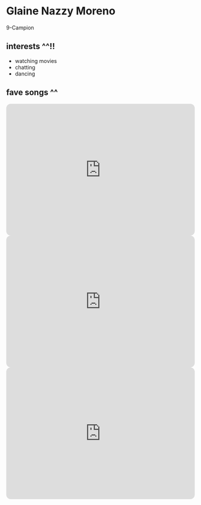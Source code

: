 # Glaine Nazzy Moreno
9-Campion
## interests ^^!!
- watching movies
- chatting
- dancing
## fave songs ^^
<iframe style="border-radius:12px" src="https://open.spotify.com/embed/track/6ezYHltHYhuJckdCsYsRJI?utm_source=generator" width="100%" height="352" frameBorder="0" allowfullscreen="" allow="autoplay; clipboard-write; encrypted-media; fullscreen; picture-in-picture" loading="lazy"></iframe>
<iframe style="border-radius:12px" src="https://open.spotify.com/embed/track/41P6Tnd8KIHqON0QIydx6a?utm_source=generator" width="100%" height="352" frameBorder="0" allowfullscreen="" allow="autoplay; clipboard-write; encrypted-media; fullscreen; picture-in-picture" loading="lazy"></iframe>
<iframe style="border-radius:12px" src="https://open.spotify.com/embed/track/1MNHqDjKxhtn7YwLCpm7Nt?utm_source=generator" width="100%" height="352" frameBorder="0" allowfullscreen="" allow="autoplay; clipboard-write; encrypted-media; fullscreen; picture-in-picture" loading="lazy"></iframe>
